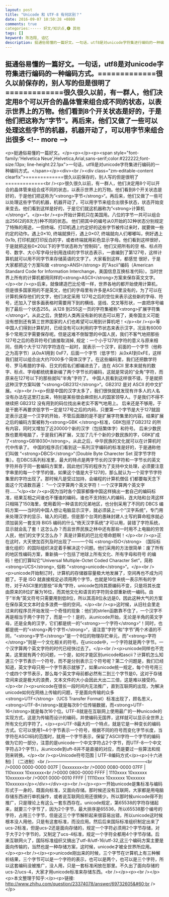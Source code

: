 ```yaml
---
layout: post
title: "Unicode 和 UTF-8 有何区别？"
date: 2016-09-07 10:50:28 +0800
comments: true
categories:----- 好文/知识点,❻ 其他
tags: []
keyword: 陈浩翔, 谙忆
description: 挺通俗易懂的一篇好文。一句话，utf8是对unicode字符集进行编码的一种编码方式。=============很久以前保存的，别人写的但是很明了=============很久很久以前，有一群人，他们决定用8个可以开合的晶体管来组合成不同的状态，以表示世界上的万物。他们看到8个开关状态是好的，于是他们把这称为”字节“。再后来，他们又做了一些可以处理这些字节的机器，机器开动了，可以用字节来组合出很多 
---
```



挺通俗易懂的一篇好文。一句话，utf8是对unicode字符集进行编码的一种编码方式。=============很久以前保存的，别人写的但是很明了=============很久很久以前，有一群人，他们决定用8个可以开合的晶体管来组合成不同的状态，以表示世界上的万物。他们看到8个开关状态是好的，于是他们把这称为”字节“。再后来，他们又做了一些可以处理这些字节的机器，机器开动了，可以用字节来组合出很多
&#60;!-- more --&#62;
----------

&#60;p&#62;挺通俗易懂的一篇好文。&#60;/p&#62;&#60;p&#62;&#60;/p&#62;&#60;p&#62;&#60;span style="font-family:'Helvetica Neue',Helvetica,Arial,sans-serif;color:#222222;font-size:13px; line-height:22.1px"&#62;一句话，utf8是对unicode字符集进行编码的一种编码方式。&#60;/span&#62;&#60;/p&#62;&#60;div&#62;&#60;br /&#62;&#60;div class="zm-editable-content clearfix">=============很久以前保存的，别人写的但是很明了=============&#60;br /&#62;&#60;p&#62;很久很久以前，有一群人，他们决定用8个可以开合的晶体管来组合成不同的状态，以表示世界上的万物。他们看到8个开关状态是好的，于是他们把这称为”&#60;strong&#62;字节&#60;/strong&#62;“。再后来，他们又做了一些可以处理这些字节的机器，机器开动了，可以用字节来组合出很多状态，状态开始变来变去。他们看到这样是好的，于是它们就这机器称为”&#60;strong&#62;计算机&#60;/strong&#62;“。&#60;/p&#62;&#60;br /&#62;&#60;p&#62;开始计算机只在美国用。八位的字节一共可以组合出256(2的8次方)种不同的状态。 他们把其中的编号从0开始的32种状态分别规定了特殊的用途，一但终端、打印机遇上约定好的这些字节被传过来时，就要做一些约定的动作。遇上0×10, 终端就换行，遇上0×07, 终端就向人们嘟嘟叫，例好遇上0x1b, 打印机就打印反白的字，或者终端就用彩色显示字母。他们看到这样很好，于是就把这些0×20以下的字节状态称为”控制码”。他们又把所有的空 格、标点符号、数字、大小写字母分别用连续的字节状态表示，一直编到了第127号，这样计算机就可以用不同字节来存储英语的文字了。大家看到这样，都感觉 很好，于是大家都把这个方案叫做 &#60;strong&#62;ANSI&#60;/strong&#62; 的”Ascii”编码（American Standard Code for Information Interchange，美国信息互换标准代码）。当时世界上所有的计算机都用同样的&#60;strong&#62;ASCII&#60;/strong&#62;方案来保存英文文字。&#60;/p&#62;&#60;br /&#62;&#60;p&#62;后来，就像建造巴比伦塔一样，世界各地的都开始使用计算机，但是很多国家用的不是英文，他们的字母里有许多是ASCII里没有的，为了可以在计算机保存他们的文字，他们决定采用 127号之后的空位来表示这些新的字母、符号，还加入了很多画表格时需要用下到的横线、竖线、交叉等形状，一直把序号编到了最后一个状态255。从128 到255这一页的字符集被称”&#60;strong&#62;扩展字符集&#60;/strong&#62;“。从此之后，贪婪的人类再没有新的状态可以用了，美帝国主义可能没有想到还有第三世界国家的人们也希望可以用到计算机吧！&#60;/p&#62;&#60;br /&#62;&#60;p&#62;等中国人们得到计算机时，已经没有可以利用的字节状态来表示汉字，况且有6000多个常用汉字需要保存呢。但是这难不倒智慧的中国人民，我们不客气地把那些127号之后的奇异符号们直接取消掉, 规定：一个小于127的字符的意义与原来相同，但两个大于127的字符连在一起时，就表示一个汉字，前面的一个字节（他称之为高字节）从0xA1用到 0xF7，后面一个字节（低字节）从0xA1到0xFE，这样我们就可以组合出大约7000多个简体汉字了。在这些编码里，我们还把数学符号、罗马希腊的字母、日文的假名们都编进去了，连在 ASCII 里本来就有的数字、标点、字母都统统重新编了两个字节长的编码，这就是常说的”全角”字符，而原来在127号以下的那些就叫”半角”字符了。 中国人民看到这样很不错，于是就把这种汉字方案叫做 “&#60;strong&#62;GB2312&#60;/strong&#62;“。GB2312 是对 ASCII 的中文扩展。&#60;/p&#62;&#60;br /&#62;&#60;p&#62;但是中国的汉字太多了，我们很快就就发现有许多人的人名没有办法在这里打出来，特别是某些很会麻烦别人的国家领导人。于是我们不得不继续把 GB2312 没有用到的码位找出来老实不客气地用上。 后来还是不够用，于是干脆不再要求低字节一定是127号之后的内码，只要第一个字节是大于127就固定表示这是一个汉字的开始，不管后面跟的是不是扩展字符集里的内容。结果扩展之后的编码方案被称为&#60;strong&#62;GBK &#60;/strong&#62;标准，GBK包括了GB2312 的所有内容，同时又增加了近20000个新的汉字（包括繁体字）和符号。 后来少数民族也要用电脑了，于是我们再扩展，又加了几千个新的少数民族的字，GBK扩成了&#60;strong&#62;GB18030&#60;/strong&#62;。从此之后，中华民族的文化就可以在计算机时代中传承了。 中国的程序员们看到这一系列汉字编码的标准是好的，于是通称他们叫做 “&#60;strong&#62;DBCS&#60;/strong&#62;“（Double Byte Charecter Set 双字节字符集）。在DBCS系列标准里，最大的特点是两字节长的汉字字符和一字节长的英文字符并存于同一套编码方案里，因此他们写的程序为了支持中文处理，必须要注意字串里的每一个字节的值，如果这个值是大于127的，那么就认为一个双字节字符集里的字符出现了。那时候凡是受过加持，会编程的计算机僧侣 们都要每天念下面这个咒语数百遍： “一个汉字算两个英文字符！一个汉字算两个英文字符……”&#60;/p&#62;&#60;br /&#62;&#60;p&#62;因为当时各个国家都像中国这样搞出一套自己的编码标准，结果互相之间谁也不懂谁的编码，谁也不支持别人的编码，连大陆和台湾这样只相隔了150海里，使用着同一种语言的兄弟地区，也分别采用了不同的 DBCS 编码方案——当时的中国人想让电脑显示汉字，就必须装上一个”汉字系统”，专门用来处理汉字的显示、输入的问题，但是那个台湾的愚昧封建人士写的算命程序就必须加装另一套支持 BIG5 编码的什么”倚天汉字系统”才可以用，装错了字符系统，显示就会乱了套！这怎么办？而且世界民族之林中还有那些一时用不上电脑的穷苦人民，他们的文字又怎么办？ 真是计算机的巴比伦塔命题啊！&#60;/p&#62;&#60;br /&#62;&#60;p&#62;正在这时，大天使加百列及时出现了——一个叫 &#60;strong&#62;ISO&#60;/strong&#62; （国际标谁化组织）的国际组织决定着手解决这个问题。他们采用的方法很简单：废了所有的地区性编码方案，重新搞一个包括了地球上所有文化、所有字母和符号 的编码！他们打算叫它”Universal Multiple-Octet Coded Character Set”，简称&#60;strong&#62;UCS&#60;/strong&#62;, 俗称 “&#60;strong&#62;unicode&#60;/strong&#62;“。&#60;/p&#62;&#60;br /&#62;&#60;p&#62;unicode开始制订时，计算机的存储器容量极大地发展了，空间再也不成为问题了。于是 ISO 就直接规定必须用两个字节，也就是16位来统一表示所有的字符，对于ASCII里的那些“半角”字符，unicode包持其原编码不变，只是将其长度由原来的8位扩展为16位，而其他文化和语言的字符则全部重新统一编码。由于”半角”英文符号只需要用到低8位，所以其高8位永远是0，因此这种大气的方案在保存英文文本时会多浪费一倍的空间。&#60;/p&#62;&#60;br /&#62;&#60;p&#62;这时候，从旧社会里走过来的程序员开始发现一个奇怪的现象：他们的strlen函数靠不住了，一个汉字不再是相当于两个字符了，而是一个！是的，从unicode开始，无论是半角的英文字母，还是全角的汉字，它们都是统一的”&#60;strong&#62;一个字符&#60;/strong&#62;“！同时，也都是统一的”&#60;strong&#62;两个字节&#60;/strong&#62;“，请注意”字符”和”字节”两个术语的不同，“&#60;strong&#62;字节&#60;/strong&#62;”是一个8位的物理存贮单元，而“&#60;strong&#62;字符&#60;/strong&#62;”则是一个文化相关的符号。在unicode中，一个字符就是两个字节。一个汉字算两个英文字符的时代已经快过去了。&#60;/p&#62;&#60;br /&#62;&#60;p&#62;unicode同样也不完美，这里就有两个的问题，一个是，如何才能区别unicode和ascii？计算机怎么知道三个字节表示一个符号，而不是分别表示三个符号呢？第二个问题是，我们已经知道，英文字母只用一个字节表示就够了，如果unicode统一规定，每个符号用三个或四个字节表示，那么每个英文字母前都必然有二到三个字节是0，这对于存储空间来说是极大的浪费，文本文件的大小会因此大出二三倍，这是难以接受的。&#60;/p&#62;&#60;br /&#62;&#60;p&#62;unicode在很长一段时间内无法推广，直到互联网的出现，为解决unicode如何在网络上传输的问题，于是面向传输的众多 &#60;strong&#62;UTF&#60;/strong&#62;（UCS Transfer Format）标准出现了，顾名思义，&#60;strong&#62;UTF-8&#60;/strong&#62;就是每次8个位传输数据，而&#60;strong&#62;UTF-16&#60;/strong&#62;就是每次16个位。UTF-8就是在互联网上使用最广的一种unicode的实现方式，这是为传输而设计的编码，并使编码无国界，这样就可以显示全世界上所有文化的字符了。&#60;/p&#62;&#60;p&#62;UTF-8最大的一个特点，就是它是一种变长的编码方式。它可以使用1~4个字节表示一个符号，根据不同的符号而变化字节长度，当字符在ASCII码的范围时，就用一个字节表示，保留了ASCII字符一个字节的编码做为它的一部分，注意的是unicode一个中文字符占2个字节，而UTF-8一个中文字符占3个字节）。从unicode到uft-8并不是直接的对应，而是要过一些算法和规则来转换。&#60;/p&#62;&#60;br /&#62;&#60;p&#62;Unicode符号范围 | UTF-8编码方式&#60;/p&#62;&#60;p&#62;(十六进制) | （二进制）&#60;br /&#62;—————————————————————–&#60;br /&#62;0000 0000-0000 007F | 0xxxxxxx&#60;br /&#62;0000 0080-0000 07FF | 110xxxxx 10xxxxxx&#60;br /&#62;0000 0800-0000 FFFF | 1110xxxx 10xxxxxx 10xxxxxx&#60;br /&#62;0001 0000-0010 FFFF | 11110xxx 10xxxxxx 10xxxxxx 10xxxxxx&#60;/p&#62;&#60;/div&#62;&#60;/div&#62;&#60;p&#62;&#60;br /&#62;&#60;/p&#62;&#60;p&#62;一开始unicode是集标准与编码形式于一身的，既面向标准，又面向存储。那时候还没有互联网，大家都是用电脑存储东西进行单机操作，或者说互联网应用还很稀少。所以那时候unicode得不到推广，只是理论上有这么一套东西存在。unicode规定，第65538的字符存储起来，就要三个字节了，因为2个字节，最大排序是65536，所以65538那个编号的字符，占用三个字节，但是这三个字节解析起来很容易出错，所以unicode这时候根本没人用他，只是有这套标准，而没应用。然后后来国际标准组织制定出来了ucs-2标准，但是ucs-2还是面向存储的，规定一个字符必须用2个字节存储，对于大于2个字节的，又制定了ucs-4标准，规定一个字符全都用4个字节存储。后来互联网火了，国际标准组织又搞出了utf-8/utf-16/utf-32,这三个编码方案主要是面向传输的，当然也是一种存储方案，这时候，unicode才被全世界所应用。&#60;/p&#62;&#60;p&#62;&#60;br /&#62;&#60;/p&#62;&#60;p&#62;unicode刚出来的时候，三个字节在计算机上有三种解析结果，三个字节可以是一个字符的表示，也可以是两个，也可以是三个字符，所以这套编码没被推广，没人用，只是一套标准闲放在那里。不久出了面向存储的ucs-2/ucs-4，大家才用unicode标准来存储东西。&#60;br /&#62;&#60;/p&#62;&#60;p&#62;&#60;br /&#62;&#60;/p&#62;&#60;p&#62;本文整理于知乎:&#60;/p&#62;&#60;p&#62;链接: http://www.zhihu.com/question/23374078/answer/69732605&#60;br /&#62;&#60;/p&#62;